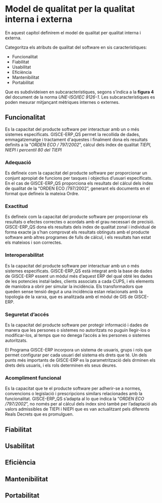 # Model de qualitat per la qualitat interna i externa
En aquest capítol definirem el model de qualitat per qualitat interna i externa.

Categoritza els atributs de qualitat del software en sis característiques:

* Funcionalitat
* Fiabilitat
* Usabilitat
* Eficiència
* Mantenibilitat
* Portabilitat

Que es subdivideixen en subcaracterístiques,  segons s’indica a la **figura 4**
del document de la norma _UNE-ISO/IEC 9126-1_. Les subcaracterístiques es poden
mesurar mitjançant mètriques internes o externes.

## Funcionalitat

Es la capacitat del producte software per interactuar amb un o més sistemes
especificats. GISCE-ERP_QS permet la recollida de dades, emmagatzematge i
tractament d'aquestes i finalment dona els resultats definits a la "<em>ORDEN
ECO / 797/2002</em>", càlcul dels índex de qualitat <em>TIEPI, NIEPI i
percentil 80 del TIEPI</em>

### Adequació

Es defineix com la capacitat del producte software per proporcionar un conjunt
apropiat de funcions per tasques i objectius d’usuari especificats. En el cas
de GISCE-ERP_QS proporciona els resultats del càlcul dels índex de qualitat de
la “ORDEN ECO /797/2002”, generant els documents en el format que defineix la
mateixa Ordre.

### Exactitud

Es defineix com la capacitat del producte software per proporcionar els
resultats o efectes correctes o acordats amb el grau necessari de precisió.
GISCE-ERP_QS dona els resultats dels index de qualitat zonal i individual de
forma exacte ja s’han comprovat els resultats obtinguts amb el producte
software amb altres programes de fulls de càlcul, i els resultats han estat
els mateixos i son correctes.

### Interoperabilitat

Es la capacitat del producte software per interactuar amb un o més sistemes
especificats. GISCE-ERP_QS està integrat amb la base de dades de GISCE-ERP
essent un mòdul més d’aquest ERP del qual obté les dades de les potencies
instal·lades, clients associats a cada CUPS, i els elements de maniobra a
obrir per simular la incidència. Els transformadors que queden sense tensió
degut a una incidència estan relacionats amb la topologia de la xarxa, que
es analitzada amb el mòdul de GIS de GISCE-ERP.

### Seguretat d’accés

Es la capacitat del producte software per protegir informació i dades de manera
que les persones o sistemes no autoritzats no puguin llegir-los o modificar-los,
al temps que no denega l’accés a les persones o sistemes autoritzats.

El Programa GISCE-ERP incorpora un sistema de usuaris, grups i rols que permet
configurar per cada usuari del sistema els drets que té. Un dels punts més
importants de GISCE-ERP es la parametrització dels drminen els drets dels
usuaris, i els rols determinen els seus deures.

### Acompliment funcional

Es la capacitat que te el producte software per adherir-se a normes,
convencions o legislació i prescripcions similars relacionades amb la
funcionalitat. GISCE-ERP_QS s’adapta al lo que indica la “_ORDEN ECO
/797/2002_”, no només per al càlcul dels índex sinó també per l’adaptació als
valors admissibles de TIEPI i NIEPI que es van actualitzant pels diferents Reals
Decrets que es promulguen.

## Fiabilitat

## Usabilitat

## Eficiència

## Mantenibilitat

## Portabilitat
